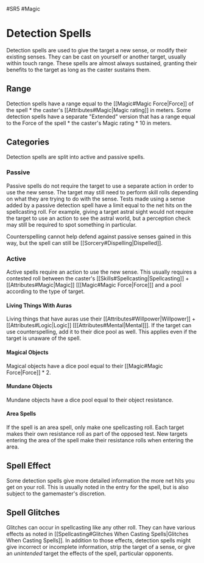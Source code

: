 #SR5 #Magic
# Detection Spells
Detection spells are used to give the target a new sense, or modify their existing senses. They can be cast on yourself or another target, usually within touch range. These spells are almost always sustained, granting their benefits to the target as long as the caster sustains them.
## Range
Detection spells have a range equal to the [[Magic#Magic Force|Force]] of the spell \* the caster's [[Attributes#Magic|Magic rating]] in meters. Some detection spells have a separate "Extended" version that has a range equal to the Force of the spell \* the caster's Magic rating \* 10 in meters.
## Categories
Detection spells are split into active and passive spells.
### Passive
Passive spells do not require the target to use a separate action in order to use the new sense. The target may still need to perform skill rolls depending on what they are trying to do with the sense. Tests made using a sense added by a passive detection spell have a limit equal to the net hits on the spellcasting roll. For example, giving a target astral sight would not require the target to use an action to see the astral world, but a perception check may still be required to spot something in particular.

Counterspelling cannot help defend against passive senses gained in this way, but the spell can still be [[Sorcery#Dispelling|Dispelled]].

### Active
Active spells require an action to use the new sense. This usually requires a contested roll between the caster's [[Skills#Spellcasting|Spellcasting]] + [[Attributes#Magic|Magic]] \[[[Magic#Magic Force|Force]]\] and a pool according to the type of target.
#### Living Things With Auras
Living things that have auras use their [[Attributes#Willpower|Willpower]] + [[Attributes#Logic|Logic]] \[[[Attributes#Mental|Mental]]\]. If the target can use counterspelling, add it to their dice pool as well. This applies even if the target is unaware of the spell.
#### Magical Objects
Magical objects have a dice pool equal to their [[Magic#Magic Force|Force]] \* 2.
#### Mundane Objects
Mundane objects have a dice pool equal to their object resistance.
#### Area Spells
If the spell is an area spell, only make one spellcasting roll. Each target makes their own resistance roll as part of the opposed test. New targets entering the area of the spell make their resistance rolls when entering the area.
## Spell Effect
Some detection spells give more detailed information the more net hits you get on your roll. This is usually noted in the entry for the spell, but is also subject to the gamemaster's discretion.
## Spell Glitches
Glitches can occur in spellcasting like any other roll. They can have various effects as noted in [[Spellcasting#Glitches When Casting Spells|Glitches When Casting Spells]].
In addition to those effects, detection spells might give incorrect or incomplete information, strip the target of a sense, or give an *unintended* target the effects of the spell, particular opponents.